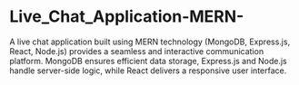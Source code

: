 # Live_Chat_Application-MERN-
A live chat application built using MERN technology (MongoDB, Express.js, React, Node.js) provides a seamless and interactive communication platform. MongoDB ensures efficient data storage, Express.js and Node.js handle server-side logic, while React delivers a responsive user interface. 
